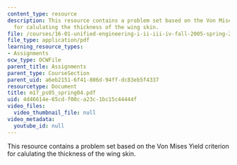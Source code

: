 ```yaml
---
content_type: resource
description: This resource contains a problem set based on the Von Mises Yield criterion
  for calulating the thickness of the wing skin.
file: /courses/16-01-unified-engineering-i-ii-iii-iv-fall-2005-spring-2006/4d46614e65cdf00ca23c1bc15c44444f_m17_ps05_spring04.pdf
file_type: application/pdf
learning_resource_types:
- Assignments
ocw_type: OCWFile
parent_title: Assignments
parent_type: CourseSection
parent_uid: a6eb2151-6f41-806d-94ff-dc83eb5f4337
resourcetype: Document
title: m17_ps05_spring04.pdf
uid: 4d46614e-65cd-f00c-a23c-1bc15c44444f
video_files:
  video_thumbnail_file: null
video_metadata:
  youtube_id: null
---
```

This resource contains a problem set based on the Von Mises Yield criterion for calulating the thickness of the wing skin.